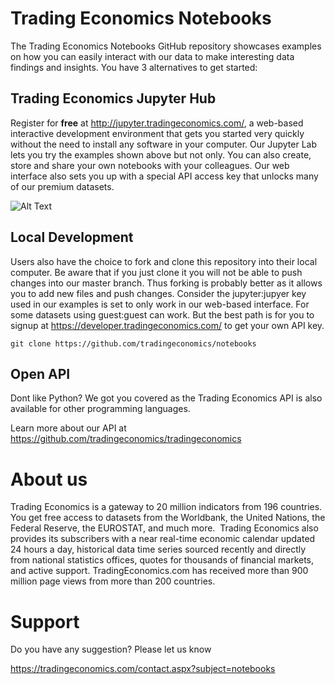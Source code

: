 # Trading Economics Notebooks

The Trading Economics Notebooks GitHub repository showcases examples on how you can easily interact with our data to make interesting data findings and insights. You have 3 alternatives to get started:


## Trading Economics Jupyter Hub

Register for **free** at http://jupyter.tradingeconomics.com/, a web-based interactive development environment that gets you started very quickly without the need to install any software in your computer. Our Jupyter Lab lets you try the examples shown above but not only. You can also create, store and share your own notebooks with your colleagues. Our web interface also sets you up with a special API access key that unlocks many of our premium datasets.


![Alt Text](https://docs.microsoft.com/en-us/azure/cosmos-db/media/cosmosdb-jupyter-notebooks/cosmos-notebooks-overview.png)


## Local Development

Users also have the choice to fork and clone this repository into their local computer. Be aware that if you just clone it you will not be able to push changes into our master branch. Thus forking is probably better as it allows you to add new files and push changes. Consider the jupyter:jupyer key used in our examples is set to only work in our web-based interface. For some datasets using guest:guest can work. But the best path is for you to signup at https://developer.tradingeconomics.com/ to get your own API key.


``` git clone https://github.com/tradingeconomics/notebooks ```

## Open API

Dont like Python? We got you covered as the Trading Economics API is also available for other programming languages. 

Learn more about our API at https://github.com/tradingeconomics/tradingeconomics 



# About us
Trading Economics is a gateway to 20 million indicators from 196 countries. You get free access to datasets from the Worldbank, the United Nations, the Federal Reserve, the EUROSTAT, and much more.  Trading Economics also provides its subscribers with a near real-time economic calendar updated 24 hours a day, historical data time series sourced recently and directly from national statistics offices, quotes for thousands of financial markets, and active support. TradingEconomics.com has received more than 900 million page views from more than 200 countries.


# Support

Do you have any suggestion? Please let us know

https://tradingeconomics.com/contact.aspx?subject=notebooks
